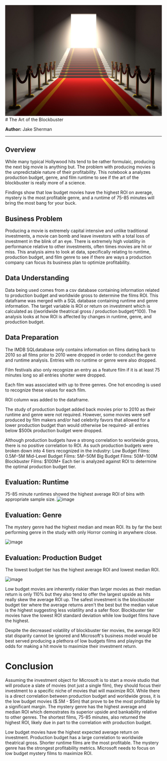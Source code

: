 <img src="movieIntro.png">
# The Art of the Blockbuster

**Author:** Jake Sherman
***

## Overview

While many typical Hollywood hits tend to be rather formulaic, producing the next big movie is anything but.  The problem with producing movies is the unpredictable nature of their profitability.  This notebook a analyzes production budget, genre, and film runtime to see if the art of the blockbuster is really more of a science. 

Findings show that low budget movies have the highest ROI on average, mystery is the most profitable genre, and a runtime of 75-85 minutes will bring the most bang for your buck.

## Business Problem

Producing a movie is extremely capital intensive and unlike traditional investments, a movie can bomb and leave investors with a total loss of investment in the blink of an eye.  There is extremely high volatility in performance relative to other investments, often times movies are hit or miss.  This analysis aims to look at data, specifically relating to runtime, production budget, and film genre to see if there are ways a production company can focus its business plan to optimize profitability.

## Data Understanding

Data being used comes from a csv database containing information related to production budget and worldwide gross to determine the films ROI.  This dataframe was merged with a SQL database containing runtime and genre information. The target variable is ROI or return on investment which is calculated as ((worldwide theatrical gross / production budget)*100). The analysis looks at how ROI is affected by changes in runtime, genre, and production budget.

## Data Preparation

The IMDB SQLdatabase only contains information on films dating back to 2010 so all films prior to 2010 were dropped in order to conduct the genre and runtime analysis. Entries with no runtime or genre were also dropped.

Film festivals also only recognize an entry as a feature film if it is at least 75 minutes long so all entries shorter were dropped.

Each film was associated with up to three genres.  One hot encoding is used to recognize these values for each film.

ROI column was added to the dataframe.

The study of production budget added back movies prior to 2010 as their runtime and genre were not required. However, some movies were self produced by film makers and/or had celebrity favors that allowed for a lower production budget than would otherwise be required- all entries below $500k production budget were dropped.

Although production budgets have a strong correlation to worldwide gross, there is no positive correlation to ROI.  As such production budgets were broken down into 4 tiers recognized in the industry:
        Low Budget Films: $0.5M-$5M
        Mid-Level Budget Films: $5M-$50M
        Big Budget Films: $50M-$100M
        Blockbuster Films: $100M+
Each tier is analyzed against ROI to determine the optimal production budget tier.

## Evaluation: Runtime

75-85 minute runtimes showed the highest average ROI of bins with appropriate sample size.
![image](https://user-images.githubusercontent.com/106030704/180293926-0f0e1d41-c678-4398-a319-e4cbca54716f.png)

## Evaluation: Genre

The mystery genre had the highest median and mean ROI.  Its by far the best performing genre in the study with only Horror coming in anywhere close.

![image](https://user-images.githubusercontent.com/106030704/180294351-403b9749-a70f-47ae-acff-743a4a9dc95a.png)

## Evaluation: Production Budget
The lowest budget tier has the highest average ROI and lowest median ROI.

![image](https://user-images.githubusercontent.com/106030704/180294708-37c70e9e-c8e8-4e37-b361-45b5a5485173.png)

Low budget movies are inherently riskier than larger movies as their median return is only 110% but they also tend to offer the largest upside as hits really skew the average ROI up.  The safest investment is the blockbuster budget tier where the average returns aren't the best but the median value is the highest suggesting less volatility and a safer floor.  Blockbuster tier movies have the lowest ROI standard deviation while low budget films have the highest.

Despite the decreased volatility of blockbuster tier movies, the average ROI stat disparity cannot be ignored and Microsoft's business model would be best served producing a plethora of low budgets films and playings the odds for making a hit movie to maximize their investment return.

# Conclusion
Assuming the investment object for Microsoft is to start a movie studio that will produce a slate of movies (not just a single film), they should focus their investment to a specific niche of movies that will maximize ROI.  While there is a direct correlation between production budget and worldwide gross, it is the low budget movies ($.5M - $5m) that prove to be the most profitable by a significant margin.  The mystery genre has the highest average  and median ROI which demostrates its superior upside and bankability relative to other genres.  The shortest films, 75-85 minutes, also returned the highest ROI, likely due in part to the correlation with production budget.

Low budget movies have the highest expected average return on investment.
Production budget has a large correlation to worldwide theatrical gross.
Shorter runtime films are the most profitable.
The mystery genre has the strongest profitability metrics.
Microsoft needs to focus on low budget mystery films to maximize ROI.

